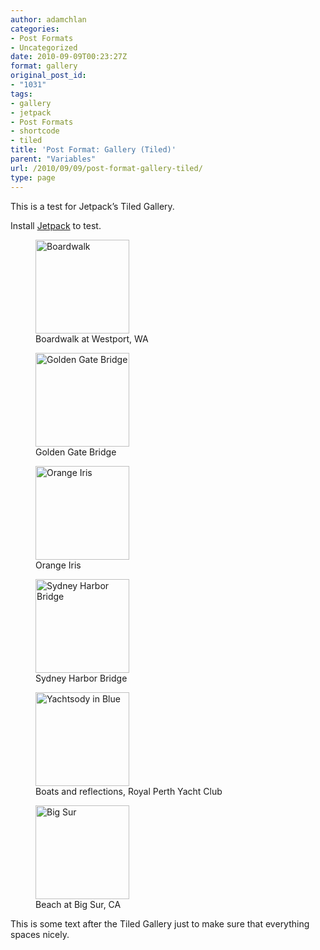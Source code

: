 ```yaml
---
author: adamchlan
categories:
- Post Formats
- Uncategorized
date: 2010-09-09T00:23:27Z
format: gallery
original_post_id:
- "1031"
tags:
- gallery
- jetpack
- Post Formats
- shortcode
- tiled
title: 'Post Format: Gallery (Tiled)'
parent: "Variables"
url: /2010/09/09/post-format-gallery-tiled/
type: page
---
```


This is a test for Jetpack&#8217;s Tiled Gallery.

Install <a title="Jetpack for WordPress" href="http://wordpress.org/plugins/jetpack/" target="_blank">Jetpack</a> to test.

<div id='gallery-1' class='gallery galleryid-1031 gallery-columns-4 gallery-size-thumbnail'>
  <figure class='gallery-item'> 
  
  <div class='gallery-icon landscape'>
    <a href='http://forhugo.dev/2010/09/10/post-format-gallery/dcp_2082/'><img width="150" height="150" src="http://forhugo.dev/wp-content/uploads/2011/07/dcp_2082-150x150.jpg" class="attachment-thumbnail size-thumbnail" alt="Boardwalk" aria-describedby="gallery-1-757" srcset="http://forhugo.dev/wp-content/uploads/2011/07/dcp_2082-150x150.jpg 150w, http://forhugo.dev/wp-content/uploads/2011/07/dcp_2082-100x100.jpg 100w" sizes="100vw" /></a>
  </div><figcaption class='wp-caption-text gallery-caption' id='gallery-1-757'> Boardwalk at Westport, WA </figcaption></figure><figure class='gallery-item'> 
  
  <div class='gallery-icon landscape'>
    <a href='http://forhugo.dev/2010/09/10/post-format-gallery/100_5540/'><img width="150" height="150" src="http://forhugo.dev/wp-content/uploads/2011/07/100_5540-150x150.jpg" class="attachment-thumbnail size-thumbnail" alt="Golden Gate Bridge" aria-describedby="gallery-1-755" srcset="http://forhugo.dev/wp-content/uploads/2011/07/100_5540-150x150.jpg 150w, http://forhugo.dev/wp-content/uploads/2011/07/100_5540-100x100.jpg 100w" sizes="100vw" /></a>
  </div><figcaption class='wp-caption-text gallery-caption' id='gallery-1-755'> Golden Gate Bridge </figcaption></figure><figure class='gallery-item'> 
  
  <div class='gallery-icon landscape'>
    <a href='http://forhugo.dev/2010/09/10/post-format-gallery/dsc02085/'><img width="150" height="150" src="http://forhugo.dev/wp-content/uploads/2011/07/dsc02085-150x150.jpg" class="attachment-thumbnail size-thumbnail" alt="Orange Iris" aria-describedby="gallery-1-763" srcset="http://forhugo.dev/wp-content/uploads/2011/07/dsc02085-150x150.jpg 150w, http://forhugo.dev/wp-content/uploads/2011/07/dsc02085-100x100.jpg 100w" sizes="100vw" /></a>
  </div><figcaption class='wp-caption-text gallery-caption' id='gallery-1-763'> Orange Iris </figcaption></figure><figure class='gallery-item'> 
  
  <div class='gallery-icon landscape'>
    <a href='http://forhugo.dev/2010/09/10/post-format-gallery/dsc09114/'><img width="150" height="150" src="http://forhugo.dev/wp-content/uploads/2011/07/dsc09114-150x150.jpg" class="attachment-thumbnail size-thumbnail" alt="Sydney Harbor Bridge" aria-describedby="gallery-1-760" srcset="http://forhugo.dev/wp-content/uploads/2011/07/dsc09114-150x150.jpg 150w, http://forhugo.dev/wp-content/uploads/2011/07/dsc09114-100x100.jpg 100w" sizes="100vw" /></a>
  </div><figcaption class='wp-caption-text gallery-caption' id='gallery-1-760'> Sydney Harbor Bridge </figcaption></figure><figure class='gallery-item'> 
  
  <div class='gallery-icon landscape'>
    <a href='http://forhugo.dev/2010/09/10/post-format-gallery/dsc03149/'><img width="150" height="150" src="http://forhugo.dev/wp-content/uploads/2011/07/dsc03149-150x150.jpg" class="attachment-thumbnail size-thumbnail" alt="Yachtsody in Blue" aria-describedby="gallery-1-758" srcset="http://forhugo.dev/wp-content/uploads/2011/07/dsc03149-150x150.jpg 150w, http://forhugo.dev/wp-content/uploads/2011/07/dsc03149-100x100.jpg 100w" sizes="100vw" /></a>
  </div><figcaption class='wp-caption-text gallery-caption' id='gallery-1-758'> Boats and reflections, Royal Perth Yacht Club </figcaption></figure><figure class='gallery-item'> 
  
  <div class='gallery-icon landscape'>
    <a href='http://forhugo.dev/2010/09/10/post-format-gallery/michelle_049/'><img width="150" height="150" src="http://forhugo.dev/wp-content/uploads/2011/07/michelle_049-150x150.jpg" class="attachment-thumbnail size-thumbnail" alt="Big Sur" aria-describedby="gallery-1-766" srcset="http://forhugo.dev/wp-content/uploads/2011/07/michelle_049-150x150.jpg 150w, http://forhugo.dev/wp-content/uploads/2011/07/michelle_049-100x100.jpg 100w" sizes="100vw" /></a>
  </div><figcaption class='wp-caption-text gallery-caption' id='gallery-1-766'> Beach at Big Sur, CA </figcaption></figure>
</div>

This is some text after the Tiled Gallery just to make sure that everything spaces nicely.